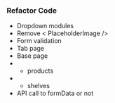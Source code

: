 ### Refactor Code

- Dropdown modules
- Remove < PlaceholderImage />
- Form validation
- Tab page
- Base page
- - products
- - shelves
- API call to formData or not
